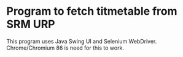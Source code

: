 # Program to fetch titmetable from SRM URP

This program uses Java Swing UI and Selenium WebDriver. Chrome/Chromium 86 is need for this to work.
